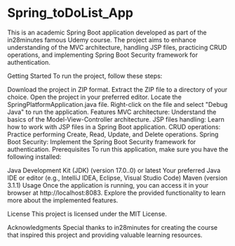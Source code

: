 # Spring_toDoList_App
This is an academic Spring Boot application developed as part of the in28minutes famous Udemy course. The project aims to enhance understanding of the MVC architecture, handling JSP files, practicing CRUD operations, and implementing Spring Boot Security framework for authentication.

Getting Started
To run the project, follow these steps:

Download the project in ZIP format.
Extract the ZIP file to a directory of your choice.
Open the project in your preferred editor.
Locate the SpringPlatformApplication.java file.
Right-click on the file and select "Debug Java" to run the application.
Features
MVC architecture: Understand the basics of the Model-View-Controller architecture.
JSP files handling: Learn how to work with JSP files in a Spring Boot application.
CRUD operations: Practice performing Create, Read, Update, and Delete operations.
Spring Boot Security: Implement the Spring Boot Security framework for authentication.
Prerequisites
To run this application, make sure you have the following installed:

Java Development Kit (JDK) (version 17.0..0) or latest
Your preferred Java IDE or editor (e.g., IntelliJ IDEA, Eclipse, Visual Studio Code)
Maven (version 3.1.1)
Usage
Once the application is running, you can access it in your browser at http://localhost:8083. Explore the provided functionality to learn more about the implemented features.

License
This project is licensed under the MIT License.

Acknowledgments
Special thanks to in28minutes for creating the course that inspired this project and providing valuable learning resources.

